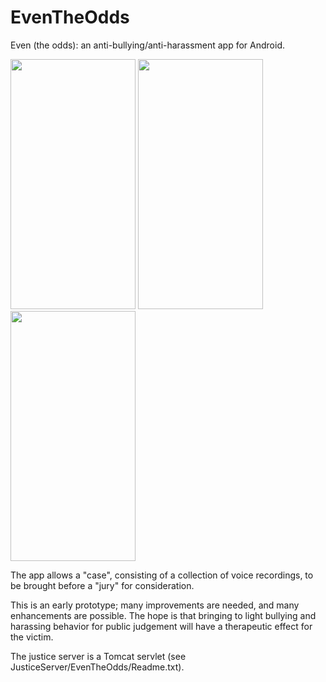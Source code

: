 # EvenTheOdds
Even (the odds): an anti-bullying/anti-harassment app for Android.

<img src="http://dialectek.com/EvenTheOdds/EvenTheOdds0.png" width="200" height="400" />

<img src="http://dialectek.com/EvenTheOdds/EvenTheOdds1.png" width="200" height="400" />

<img src="http://dialectek.com/EvenTheOdds/EvenTheOdds2.png" width="200" height="400" />

The app allows a "case", consisting of a collection of voice recordings, to be
brought before a "jury" for consideration.

This is an early prototype; many improvements are needed, and many enhancements are possible.
The hope is that bringing to light bullying and harassing behavior for public judgement will have a
therapeutic effect for the victim.

The justice server is a Tomcat servlet (see JusticeServer/EvenTheOdds/Readme.txt).



